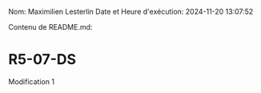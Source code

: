 Nom: Maximilien Lesterlin
Date et Heure d'exécution: 2024-11-20 13:07:52

Contenu de README.md:

# R5-07-DS

Modification 1
